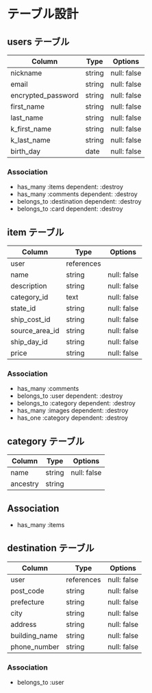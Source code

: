 # テーブル設計

## users テーブル

| Column                | Type   | Options     |
| --------------------  | ------ | ----------- |
| nickname              | string | null: false |
| email                 | string | null: false |
| encrypted_password    | string | null: false |
| first_name            | string | null: false |
| last_name             | string | null: false |
| k_first_name          | string | null: false |
| k_last_name           | string | null: false |
| birth_day             | date   | null: false |

### Association

- has_many :items dependent: :destroy
- has_many :comments dependent: :destroy
- belongs_to :destination dependent: :destroy
- belongs_to :card dependent: :destroy





## item テーブル

| Column        | Type       | Options                        |
| ------------- | ---------- | ------------------------------ |
| user          | references |                                |
| name          | string     | null: false                    |
| description   | string     | null: false                    |
| category_id   | text       | null: false                    |
| state_id      | string     | null: false                    |
| ship_cost_id  | string     | null: false                    |
| source_area_id| string     | null: false                    |
| ship_day_id   | string     | null: false                    |
| price         | string     | null: false                    |


### Association

- has_many :comments
- belongs_to :user dependent: :destroy
- belongs_to :category dependent: :destroy
- has_many :images dependent: :destroy
- has_one :category dependent: :destroy




## category テーブル

| Column     | Type       | Options                        |
| -----------| ---------- | ------------------------------ |
| name       | string     | null: false                    |
| ancestry   | string     |                                |


## Association

- has_many :items


## destination テーブル

| Column        | Type       | Options                        |
| -----------   | ---------- | ------------------------------ |
| user          | references | null: false                    |
| post_code     | string     | null: false                    |
| prefecture    | string     | null: false                    |
| city          | string     | null: false                    |
| address       | string     | null: false                    |
| building_name | string     | null: false                    |
| phone_number  | string     | null: false                    |


### Association

- belongs_to :user
